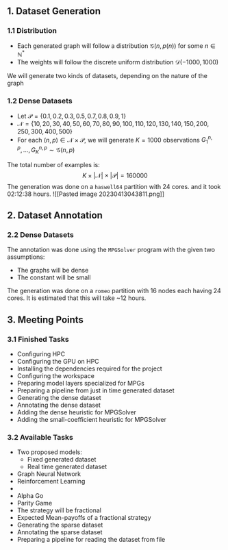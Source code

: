 
## 1. Dataset Generation
### 1.1 Distribution
- Each generated graph will follow a distribution $\mathcal{G}(n,p(n))$  for some $n\in\mathbb{N}^*$
- The weights will follow the discrete uniform distribution $\mathcal{D}(-1000,1000)$

We will generate two kinds of datasets, depending on the nature of the graph

### 1.2 Dense Datasets
- Let $\mathcal{P}=\{0.1,0.2,0.3,0.5,0.7,0.8,0.9,1\}$
- $\mathcal{N}=\{10,20,30,40,50,60,70,80,90,100,110,120,130,140,150,200,250,300,400,500\}$
- For each $(n,p)\in \mathcal{N}\times \mathcal{P},$ we will generate $K=1000$ observations $G^{n,p}_1,\dots,G^{n,p}_{K} \sim \mathcal{G}(n,p)$ 

The total number of examples is:
$$
K\times\lvert \mathcal{N} \rvert \times \lvert \mathcal{P}\rvert=160000
$$
The generation was done on a `haswell64` partition with 24 cores. and it took 02:12:38 hours.
![[Pasted image 20230413043811.png]]


## 2. Dataset Annotation
### 2.2 Dense Datasets

The annotation was done using the `MPGSolver` program with the given two assumptions:
- The graphs will be dense
- The constant will be small

The generation was done on a `romeo` partition with 16 nodes each having 24 cores.
It is estimated that this will take ~12 hours.


## 3. Meeting Points

### 3.1 Finished Tasks
- Configuring HPC
- Configuring the GPU on HPC
- Installing the dependencies required for the project
- Configuring the workspace
- Preparing model layers specialized for MPGs
- Preparing a pipeline from just in time generated dataset
- Generating the dense dataset
- Annotating the dense dataset
- Adding the dense heuristic for MPGSolver
- Adding the small-coefficient heuristic for MPGSolver


### 3.2 Available Tasks
- Two proposed models:
	- Fixed generated dataset
	- Real time generated dataset
- Graph Neural Network
- Reinforcement Learning
- 
- Alpha Go
- Parity Game
- The strategy will be fractional
- Expected Mean-payoffs of a fractional strategy
- Generating the sparse dataset
- Annotating the sparse dataset
- Preparing a pipeline for reading the dataset from file